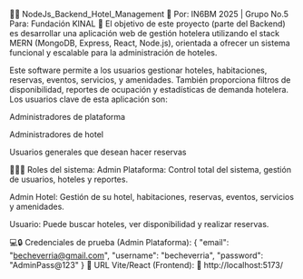 🏨🌐 NodeJs_Backend_Hotel_Management
🪪 Por: IN6BM 2025 | Grupo No.5
Para: Fundación KINAL
📍 El objetivo de este proyecto (parte del Backend) es desarrollar una aplicación web de gestión hotelera utilizando el stack MERN (MongoDB, Express, React, Node.js), orientada a ofrecer un sistema funcional y escalable para la administración de hoteles.

Este software permite a los usuarios gestionar hoteles, habitaciones, reservas, eventos, servicios, y amenidades. También proporciona filtros de disponibilidad, reportes de ocupación y estadísticas de demanda hotelera.
Los usuarios clave de esta aplicación son:

Administradores de plataforma

Administradores de hotel

Usuarios generales que desean hacer reservas

🧑‍💼🔐 Roles del sistema:
Admin Plataforma: Control total del sistema, gestión de usuarios, hoteles y reportes.

Admin Hotel: Gestión de su hotel, habitaciones, reservas, eventos, servicios y amenidades.

Usuario: Puede buscar hoteles, ver disponibilidad y realizar reservas.

💻🔒 Credenciales de prueba (Admin Plataforma):
{
  "email": "becheverria@gmail.com",
  "username": "becheverria",
  "password": "AdminPass@123"
}
📇 URL Vite/React (Frontend):
📍 http://localhost:5173/

